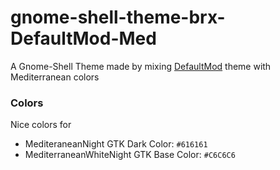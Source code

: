 # gnome-shell-theme-brx-DefaultMod-Med #

A Gnome-Shell Theme made by mixing [DefaultMod](http://keiii-ru.deviantart.com/art/Default-Mod-292681255) theme with Mediterranean colors


### Colors ###

Nice colors for 

 * MediteraneanNight GTK Dark Color: `#616161`
 * MediterraneanWhiteNight GTK Base Color: `#C6C6C6`
